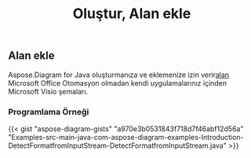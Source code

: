 ﻿---
title: Oluştur, Alan ekle
type: docs
weight: 10
url: /tr/java/create-insert-fields/
description: Java Diagram API kullanarak alanlar nasıl oluşturulur, eklenir.
---
## **Alan ekle**
 Aspose.Diagram for Java oluşturmanıza ve eklemenize izin verir[alan](https://reference.aspose.com/diagram/java/com.aspose.diagram/field) Microsoft Office Otomasyon olmadan kendi uygulamalarınız içinden Microsoft Visio şemaları.
### **Programlama Örneği**
{{< gist "aspose-diagram-gists" "a970e3b0531843f718d7f46abf12d56a" "Examples-src-main-java-com-aspose-diagram-examples-Introduction-DetectFormatfromInputStream-DetectFormatfromInputStream.java" >}}

